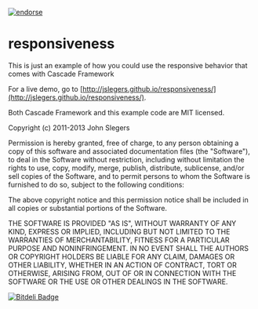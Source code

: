 [![endorse](https://api.coderwall.com/johnslegers/endorsecount.png)](https://coderwall.com/johnslegers)

responsiveness
==============

This is just an example of how you could use the responsive behavior that comes with Cascade Framework


For a live demo, go to [http://jslegers.github.io/responsiveness/](http://jslegers.github.io/responsiveness/).

Both Cascade Framework and this example code are MIT licensed.

 Copyright (c) 2011-2013 John Slegers

 Permission is hereby granted, free of charge, to any person
 obtaining a copy of this software and associated documentation
 files (the "Software"), to deal in the Software without
 restriction, including without limitation the rights to use,
 copy, modify, merge, publish, distribute, sublicense, and/or sell
 copies of the Software, and to permit persons to whom the
 Software is furnished to do so, subject to the following
 conditions:

 The above copyright notice and this permission notice shall be
 included in all copies or substantial portions of the Software.

 THE SOFTWARE IS PROVIDED "AS IS", WITHOUT WARRANTY OF ANY KIND,
 EXPRESS OR IMPLIED, INCLUDING BUT NOT LIMITED TO THE WARRANTIES
 OF MERCHANTABILITY, FITNESS FOR A PARTICULAR PURPOSE AND
 NONINFRINGEMENT. IN NO EVENT SHALL THE AUTHORS OR COPYRIGHT
 HOLDERS BE LIABLE FOR ANY CLAIM, DAMAGES OR OTHER LIABILITY,
 WHETHER IN AN ACTION OF CONTRACT, TORT OR OTHERWISE, ARISING
 FROM, OUT OF OR IN CONNECTION WITH THE SOFTWARE OR THE USE OR
 OTHER DEALINGS IN THE SOFTWARE.


[![Bitdeli Badge](https://d2weczhvl823v0.cloudfront.net/CascadeFramework/responsiveness/trend.png)](https://bitdeli.com/free "Bitdeli Badge")

